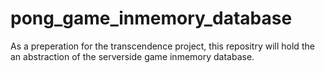 # pong_game_inmemory_database

As a preperation for the transcendence project, this repositry will hold the an abstraction of the serverside game inmemory database.
